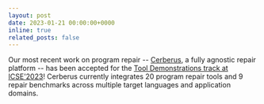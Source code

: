 ```yaml
---
layout: post
date: 2023-01-21 00:00:00+0000
inline: true
related_posts: false
---
```


Our most recent work on program repair -- <a href="/assets/pdf/icse2023demo_cerberus.pdf">Cerberus</a>, a fully agnostic repair platform -- has been accepted for the <a href="https://conf.researchr.org/details/icse-2023/icse-2023-demonstrations/24/Cerberus-a-Program-Repair-Framework">Tool Demonstrations track at ICSE'2023</a>! Cerberus currently integrates 20 program repair tools and 9 repair benchmarks across multiple target languages and application domains.